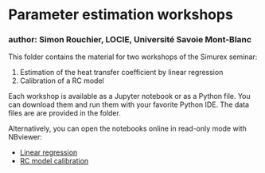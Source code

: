 # Parameter estimation workshops

### author: Simon Rouchier, LOCIE, Université Savoie Mont-Blanc

This folder contains the material for two workshops of the Simurex seminar:
1. Estimation of the heat transfer coefficient by linear regression
2. Calibration of a RC model

Each workshop is available as a Jupyter notebook or as a Python file. You can
download them and run them with your favorite Python IDE. The data files are
are provided in the folder.

Alternatively, you can open the notebooks online in read-only mode with NBviewer:
* [Linear regression](https://github.com/locie/simurex2018_workshop/blob/master/rouchier/Workshop1_linear.ipynb)
* [RC model calibration](https://github.com/locie/simurex2018_workshop/blob/master/rouchier/Workshop2_RCmodel.ipynb)

